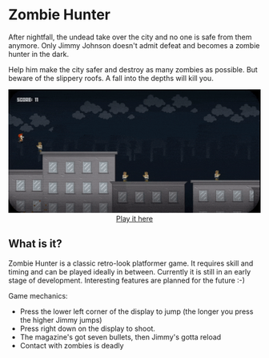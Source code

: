 # Zombie Hunter
After nightfall, the undead take over the city and no one is safe from them anymore. Only Jimmy Johnson doesn't admit defeat and becomes a zombie hunter in the dark. 

Help him make the city safer and destroy as many zombies as possible. But beware of the slippery roofs. A fall into the depths will kill you.

<p align="center">
  <img src="https://github.com/Milchreis/zombie-hunter/raw/master/screencast.gif" />
  <br />
  <a href="https://milchreis.github.io/zombie-hunter/">Play it here</a>
</p>

## What is it?
Zombie Hunter is a classic retro-look platformer game. It requires skill and timing and can be played ideally in between. Currently it is still in an early stage of development. Interesting features are planned for the future :-)

Game mechanics:
* Press the lower left corner of the display to jump (the longer you press the higher Jimmy jumps)
* Press right down on the display to shoot.
* The magazine's got seven bullets, then Jimmy's gotta reload
* Contact with zombies is deadly



